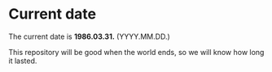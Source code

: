 # Current date

The current date is **1986.03.31.** (YYYY.MM.DD.)

This repository will be good when the world ends, so we will know how long it lasted.